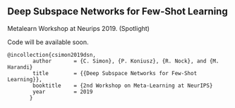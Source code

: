 
## Deep Subspace Networks for Few-Shot Learning
Metalearn Workshop at Neurips 2019. (Spotlight)

Code will be available soon.


```
@incollection{csimon2019dsn,
        author       = {C. Simon}, {P. Koniusz}, {R. Nock}, and {M. Harandi}
        title        = {{Deep Subspace Networks for Few-Shot Learning}},
        booktitle    = {2nd Workshop on Meta-Learning at NeurIPS}
        year         = 2019
       }
```       
